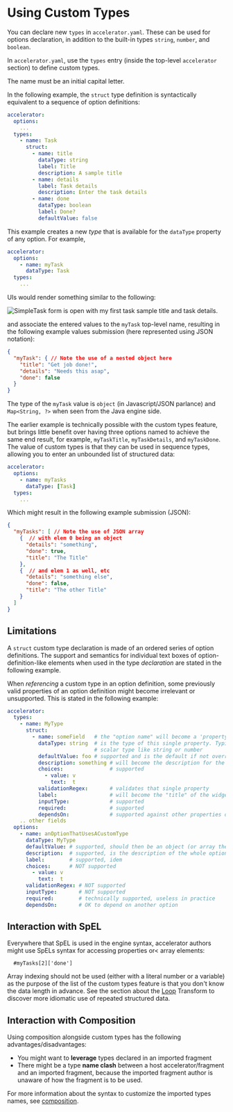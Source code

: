 # Using Custom Types

You can declare new `types` in `accelerator.yaml`. These can be used for options declaration,
in addition to the built-in types `string`, `number`, and `boolean`.

In `accelerator.yaml`, use the `types` entry (inside the top-level
`accelerator` section)  to define custom types.</br>

The name must be an initial capital letter.</br>

In the following example, the `struct` type definition is syntactically equivalent to a sequence
of option definitions:

```yaml
accelerator:
  options:
    ...
  types:
    - name: Task
      struct:
        - name: title
          dataType: string
          label: Title
          description: A sample title
        - name: details
          label: Task details
          description: Enter the task details
        - name: done
          dataType: boolean
          label: Done?
          defaultValue: false
```

This example creates a new _type_ that is available for the `dataType` property of any option.
For example,

```yaml
accelerator:
  options:
    - name: myTask
      dataType: Task
  types:
    ...
```

UIs would render something similar to the following:

![SimpleTask form is open with my first task sample title and task details.](../images/simple-task.png)

and associate the entered values to the `myTask` top-level name, resulting in the following example
values submission (here represented using JSON notation):

```json
{
  "myTask": { // Note the use of a nested object here
    "title": "Get job done!",
    "details": "Needs this asap",
    "done": false
  }
}
```

The type of the `myTask` value is `object` (in Javascript/JSON parlance)
and `Map<String, ?>` when seen from the Java engine side.

The earlier example is technically possible with the custom types feature,
but brings little benefit over having three options named to achieve the same end result,
 for example, `myTaskTitle`, `myTaskDetails`, and `myTaskDone`. The value of custom types is that
they can be used in sequence types, allowing you to enter an unbounded list of structured data:

```yaml
accelerator:
  options:
    - name: myTasks
      dataType: [Task]
  types:
    ...
```

Which might result in the following example submission (JSON):

```json
{
  "myTasks": [ // Note the use of JSON array
    {  // with elem 0 being an object
      "details": "something",
      "done": true,
      "title": "The Title"
    },
    {  // and elem 1 as well, etc
      "details": "something else",
      "done": false,
      "title": "The other Title"
    }
  ]
}
```

## Limitations

A `struct` custom type declaration is made of an ordered series of option definitions.
The support and semantics for individual text boxes of option-definition-like elements
when used in the type _declaration_ are stated in the following example.

When _referencing_ a custom type in an option definition, some previously
valid properties of an option definition might become irrelevant or unsupported.
This is stated in the following example:

```yaml
accelerator:
  types:
    - name: MyType
      struct:
        - name: someField   # the "option name" will become a 'property' of the newly created type
          dataType: string  # is the type of this single property. Typically, will be a simple
                            # scalar type like string or number
          defaultValue: foo # supported and is the default if not overridden at usage point by the option's defaultValue
          description: something # will become the description for the field's widget
          choices:               # supported
            - value: v
              text:  t
          validationRegex:       # validates that single property
          label:                 # will become the "title" of the widget
          inputType:             # supported
          required:              # supported
          dependsOn:             # supported against other properties of THIS struct
    .. other fields
  options:
    - name: anOptionThatUsesACustomType
      dataType: MyType
      defaultValue: # supported, should then be an object (or array thereof)
      description:  # supported, is the description of the whole option (as opposed to individual fields)
      label:        # supported, idem
      choices:      # NOT supported
        - value: v
          text:  t
      validationRegex: # NOT supported
      inputType:       # NOT supported
      required:        # technically supported, useless in practice
      dependsOn:       # OK to depend on another option
```

## Interaction with SpEL

Everywhere that SpEL is used in the engine syntax, accelerator authors
might use SpELs syntax for accessing properties or< array elements:

```console
  #myTasks[2]['done']
```

Array indexing should not be used (either with a literal number or a variable) as the purpose
of the list of the custom types feature is that you don't know the data length
in advance. See the section about the [Loop](transforms/loop.hbs.md) Transform to discover more
idiomatic use of repeated structured data.

## Interaction with Composition

Using composition alongside custom types has the following advantages/disadvantages:

- You might want to **leverage** types declared in an imported fragment
- There might be a type **name clash** between a host accelerator/fragment and an imported
  fragment, because the imported fragment author is unaware of how the fragment is to be used.

For more information about the syntax to customize the imported types names, see [composition](composition.hbs.md).
